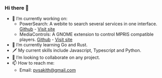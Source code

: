 ### Hi there 👋

- 🔭 I’m currently working on:
    - PowerSearch: A webite to search several services in one interface. [Github](https://github.com/cliffniff/power-search) - [Visit site](https://powersearch.vercel.app/)
    - MediaControls: A GNOME extension to control MPRIS compatible players. [Github](https://github.com/cliffniff/MediaControls) - [Visit site](https://extensions.gnome.org/extension/4470/media-controls/)
- 🌱 I’m currently learning Go and Rust.
- 🗡️ My current skills include Javascript, Typescript and Python.
- 👯 I’m looking to collaborate on any project.
- 📫 How to reach me: 
    - Email: <pvsakith@gmail.com>
